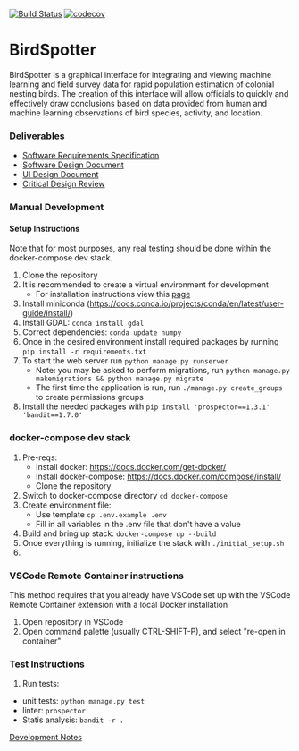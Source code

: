 [![Build Status](https://cloud.drone.io/api/badges/devinchristianson/COS397/status.svg)](https://cloud.drone.io/devinchristianson/COS397) [![codecov](https://codecov.io/gh/devinchristianson/COS397/branch/master/graph/badge.svg?token=21BMX3EDC6)](https://codecov.io/gh/devinchristianson/COS397)
# BirdSpotter
BirdSpotter is a graphical interface for integrating and viewing machine learning and field survey data for rapid population estimation of colonial nesting birds. The creation of this interface will allow officials to quickly and effectively draw conclusions based on data provided from human and machine learning observations of bird species, activity, and location. 

### Deliverables
- [Software Requirements Specification](Documentation/Deliverables/Software_Requirements_Specification/SRS.pdf)
- [Software Design Document](Documentation/Deliverables/Software_Design_Document/SDD.pdf)
- [UI Design Document](Documentation/Deliverables/UI_Design_Document/UIDD.pdf)
- [Critical Design Review](https://github.com/devinchristianson/COS397/blob/master/Documentation/Deliverables/CDR.pdf)

### Manual Development 
#### Setup Instructions
Note that for most purposes, any real testing should be done within the docker-compose dev stack.
1. Clone the repository
2. It is recommended to create a virtual environment for development
	- For installation instructions view this [page](https://packaging.python.org/guides/installing-using-pip-and-virtual-environments/)
3. Install miniconda (https://docs.conda.io/projects/conda/en/latest/user-guide/install/)
4. Install GDAL: `conda install gdal`
5. Correct dependencies: `conda update numpy`
6. Once in the desired environment install required packages by running `pip install -r requirements.txt`
7. To start the web server run `python manage.py runserver`
	- Note: you may be asked to perform migrations, run `python manage.py makemigrations && python manage.py migrate`
	- The first time the application is run, run `./manage.py create_groups` to create permissions groups
8. Install the needed packages with `pip install 'prospector==1.3.1' 'bandit==1.7.0'`
### docker-compose dev stack
1. Pre-reqs: 
	- Install docker: https://docs.docker.com/get-docker/
	- Install docker-compose: https://docs.docker.com/compose/install/
	- Clone the repository
2. Switch to docker-compose directory `cd docker-compose`
3. Create environment file:
	- Use template `cp .env.example .env`
	- Fill in all variables in the .env file that don't have a value
4. Build and bring up stack: `docker-compose up --build`
5. Once everything is running, initialize the stack with `./initial_setup.sh`
6. 
### VSCode Remote Container instructions
This method requires that you already have VSCode set up with the VSCode Remote Container extension with a local Docker installation
1. Open repository in VSCode
2. Open command palette (usually CTRL-SHIFT-P), and select "re-open in container"

### Test Instructions
1. Run tests:
- unit tests: `python manage.py test`	
- linter: `prospector`
- Statis analysis: `bandit -r .`

[Development Notes](Documentation/DEVNOTES.md)
